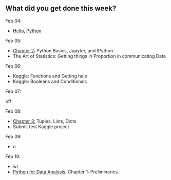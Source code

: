 **What did you get done this week?**
-

Feb 04:
- [Hello, Python](https://www.kaggle.com/code/colinmorris/hello-python)

Feb 05:
- [Chapter 2:](https://wesmckinney.com/book/python-basics) Python Basics, Jupyter, and IPython.
- The Art of Statistics: Getting things in Proportion in communicating Data

Feb 06: 
- Kaggle: Functions and Getting help
- Kaggle: Booleans and Conditionals

Feb 07:

off

Feb 08:
- [Chapter 3:](https://wesmckinney.com/book/python-builtin) Tuples, Lists, Dicts
- Submit test Kaggle project

Feb 09:
- o

Feb 10:
- wr
- [Python for Data Analysis](https://wesmckinney.com/book). Chapter 1: Preliminaries.
